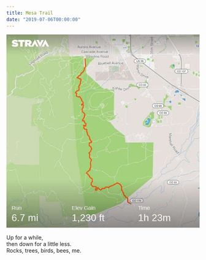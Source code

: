 ```yaml
---
title: Mesa Trail
date: "2019-07-06T00:00:00"
---
```


![The routed map of the run](./image.jpg)

Up for a while,  
then down for a little less.  
Rocks, trees, birds, bees, me.